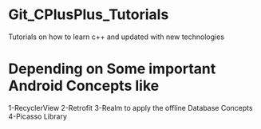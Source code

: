 # Git_CPlusPlus_Tutorials
Tutorials on how to learn c++ and updated with new technologies 

# Depending on Some important Android Concepts like 
1-RecyclerView
2-Retrofit
3-Realm to apply the offline Database Concepts 
4-Picasso Library
